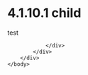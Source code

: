 <html dir="LTR" xmlns:mshelp="http://msdn.microsoft.com/mshelp" xmlns:ddue="http://ddue.schemas.microsoft.com/authoring/2003/5" xmlns:xlink="http://www.w3.org/1999/xlink" xmlns:tool="http://www.microsoft.com/tooltip">
    <head>
        <meta http-equiv="Content-Type" content="text/html; CHARSET=utf-8"></meta>
        <meta name="save" content="history"></meta>
        <title>4.1.10.1 child</title>
        <xml>
            <mshelp:toctitle title="4.1.10.1 child"></mshelp:toctitle>
            <mshelp:rltitle title="[MS-CANARYBLOCK]: child"></mshelp:rltitle>
            <mshelp:keyword index="A" term="a1034f08-feaf-49e6-908f-76efc85f087d"></mshelp:keyword>
            <mshelp:attr name="DCSext.ContentType" value="open specification"></mshelp:attr>
            <mshelp:attr name="AssetID" value="a1034f08-feaf-49e6-908f-76efc85f087d"></mshelp:attr>
            <mshelp:attr name="TopicType" value="kbRef"></mshelp:attr>
            <mshelp:attr name="DCSext.Title" value="[MS-CANARYBLOCK]: child" />
        </xml>
    </head>
    <body>
        <div id="header">
            <h1 class="heading">4.1.10.1 child</h1>
        </div>
        <div id="mainSection">
            <div id="mainBody">
                <div id="allHistory" class="saveHistory"></div>
                <div id="sectionSection0" class="section" name="collapseableSection">
                    

<p><span>test</span></p>


                </div>
            </div>
        </div>
    </body>
</html>